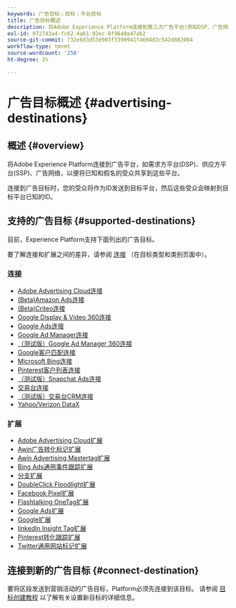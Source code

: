 ```yaml
---
keywords: 广告目标；目标；平台目标
title: 广告目标概述
description: 将Adobe Experience Platform连接到第三方广告平台(例如DSP、广告网络、SSP)，并将假名受众共享到这些平台。
exl-id: 072743a4-fc62-4a61-92ec-8f9640a47ab2
source-git-commit: 732e6d3d53d983f3390941f4694d2c542d882004
workflow-type: tm+mt
source-wordcount: '258'
ht-degree: 1%

---
```


# 广告目标概述 {#advertising-destinations}

## 概述 {#overview}

将Adobe Experience Platform连接到广告平台，如需求方平台(DSP)、供应方平台(SSP)、广告网络，以便将已知和假名的受众共享到这些平台。

连接到广告目标时，您的受众将作为ID发送到目标平台，然后这些受众会映射到目标平台已知的ID。

## 支持的广告目标 {#supported-destinations}

目前，Experience Platform支持下面列出的广告目标。

要了解连接和扩展之间的差异，请参阅 [连接](../../destination-types.md#connections) （在目标类型和类别页面中）。

### 连接

* [Adobe Advertising Cloud连接](adobe-advertising-cloud-connection.md)
* [(Beta)Amazon Ads连接](amazon-ads.md)
* [(Beta)Criteo连接](criteo.md)
* [Google Display &amp; Video 360连接](google-dv360.md)
* [Google Ads连接](google-ads-destination.md)
* [Google Ad Manager连接](google-ad-manager.md)
* [（测试版）Google Ad Manager 360连接](google-ad-manager-360-connection.md)
* [Google客户匹配连接](google-customer-match.md)
* [Microsoft Bing连接](bing.md)
* [Pinterest客户列表连接](pinterest.md)
* [（测试版）Snapchat Ads连接](snap-inc.md)
* [交易台连接](tradedesk.md)
* [（测试版）交易台CRM连接](tradedesk-emails.md)
* [Yahoo/Verizon DataX](datax.md)

### 扩展

* [Adobe Advertising Cloud扩展](adobe-advertising-cloud.md)
* [Awin广告转化标记扩展](awin-conversiontag.md)
* [Awin Advertising Mastertag扩展](awin-mastertag.md)
* [Bing Ads通用事件跟踪扩展](bing-ads.md)
* [分支扩展](branch.md)
* [DoubleClick Floodlight扩展](doubleclick-floodlight.md)
* [Facebook Pixel扩展](facebook-pixel.md)
* [Flashtalking OneTag扩展](flashtalking.md)
* [Google Ads扩展](google-ads-extension.md)
* [Google扩展](gtag-advertising.md)
* [linkedIn Insight Tag扩展](linkedin.md)
* [Pinterest转化跟踪扩展](pinterest-extension.md)
* [Twitter通用网站标记扩展](twitter-uwt.md)

## 连接到新的广告目标 {#connect-destination}

要将区段发送到营销活动的广告目标，Platform必须先连接到该目标。 请参阅 [目标创建教程](../../ui/connect-destination.md) 以了解有关设置新目标的详细信息。
